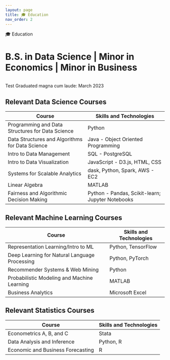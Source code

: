 ```yaml
---
layout: page
title: 🎓 Education 
nav_order: 2
---
```

🎓 Education
# B.S. in Data Science | Minor in Economics | Minor in Business

<img src="{{site.baseurl}}{{/assets/hdsi-white.png}}" alt="">

Test Graduated magna cum laude: March 2023

## Relevant Data Science Courses

|Course|Skills and Technologies|
|---|---|
| Programming and Data Structures for Data Science |Python |
| Data Structures and Algorithms for Data Science |Java - Object Oriented Programming |
| Intro to Data Management |SQL - PostgreSQL |
| Intro to Data Visualization |JavaScript - D3.js, HTML, CSS |
| Systems for Scalable Analytics |dask, Python, Spark, AWS - EC2 |
| Linear Algebra |MATLAB |
| Fairness and Algorithmic Decision Making |Python - Pandas, Scikit-learn; Jupyter Notebooks |


## Relevant Machine Learning Courses

|Course|Skills and Technologies|
|---|---|
| Representation Learning/Intro to ML |Python, TensorFlow |
| Deep Learning for Natural Language Processing |Python, PyTorch |
| Recommender Systems & Web Mining |Python |
| Probabilistic Modeling and Machine Learning |MATLAB |
| Business Analytics |Microsoft Excel |

## Relevant Statistics Courses

|Course|Skills and Technologies|
|---|---|
| Econometrics A, B, and C |Stata |
| Data Analysis and Inference |Python, R |
| Economic and Business Forecasting |R |